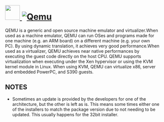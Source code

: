 # [<img src="https://cdn.jsdelivr.net/gh/AdmiringWorm/chocolatey-packages@3b29b52bbae47f2ef24f6b07947c3d80f6d6309c/automatic/qemu/icons/48x48.png" height="48" width="48" /> ![Qemu](https://img.shields.io/chocolatey/v/qemu.svg?label=Qemu&style=for-the-badge)](https://chocolatey.org/packages/qemu)

QEMU is a generic and open source machine emulator and virtualizer.When used as a machine emulator, QEMU can run OSes and programs made for one machine (e.g. an ARM board) on a different machine (e.g. your own PC). By using dynamic translation, it achieves very good performance.When used as a virtualizer, QEMU achieves near native performances by executing the guest code directly on the host CPU. QEMU supports virtualization when executing under the Xen hypervisor or using the KVM kernel module in Linux. When using KVM, QEMU can virtualize x86, server and embedded PowerPC, and S390 guests.

## NOTES

- Sometimes an update is provided by the developers for one of the architecture, but the other is left as is.
  This means some times either one of the installers to match the package version due to not needing to be updated.
  This usually happens for the 32bit installer.
